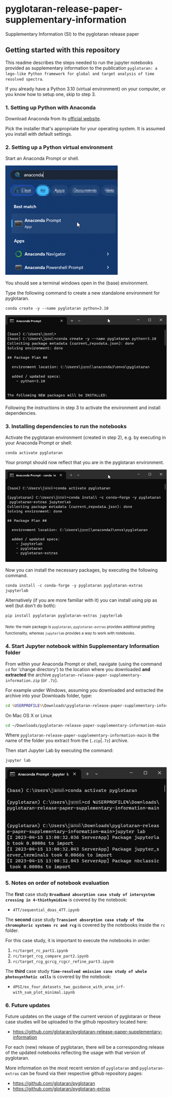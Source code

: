 # pyglotaran-release-paper-supplementary-information

Supplementary Information (SI) to the pyglotaran release paper

## Getting started with this repository

This readme describes the steps needed to run the jupyter notebooks provided as supplementary information to the publication `pyglotaran: a lego-like Python framework for global and target analysis of time resolved spectra`.

If you already have a Python 3.10 (virtual environment) on your computer, or you know how to setup one, skip to step 3.

### 1. Setting up Python with Anaconda

Download Anaconda from its [official website](https://www.anaconda.com/).

Pick the installer that's appropriate for your operating system.
It is assumed you install with default settings.

### 2. Setting up a Python virtual environment

Start an Anaconda Prompt or shell.

![](./.images/AnacondaPrompt-Windows.png)

You should see a terminal windows open in the (base) environment.

Type the following command to create a new standalone environment for pyglotaran.

```console
conda create -y --name pyglotaran python=3.10
```

![](./.images/AnacondaPrompt-Terminal-Windows.png)

Following the instructions in step 3 to activate the environment and install dependencies.

### 3. Installing dependencies to run the notebooks

Activate the pyglotaran environment (created in step 2), e.g. by executing in your Anaconda Prompt or shell:

```console
conda activate pyglotaran
```

Your prompt should now reflect that you are in the pyglotaran environment.

![](./.images/AnacondaPrompt-Activate_and_Install.png)

Now you can install the necessary packages, by executing the following command.

```console
conda install -c conda-forge -y pyglotaran pyglotaran-extras jupyterlab
```

Alternatively (if you are more familiar with it) you can install using pip as well (but don't do both):

```console
pip install pyglotaran pyglotaran-extras jupyterlab
```

<sub>Note: the main package is `pyglotaran`, `pyglotaran-extras` provides additional plotting functionality, whereas `jupyterlab` provides a way to work with notebooks.</sub>

### 4. Start Jupyter notebook within Supplementary Information folder

From within your Anaconda Prompt or shell, navigate (using the command `cd` for 'change directory') to the location where you downloaded **and extracted** the archive `pyglotaran-release-paper-supplementary-information.zip` (or `.7z`).

For example under Windows, assuming you downloaded and extracted the archive into your Downloads folder, type:

```cmd
cd %USERPROFILE%\Downloads\pyglotaran-release-paper-supplementary-information-main
```

On Mac OS X or Linux

```sh
cd ~/Downloads/pyglotaran-release-paper-supplementary-information-main
```

Where `pyglotaran-release-paper-supplementary-information-main` is the name of the folder you extract from the (`.zip`|`.7z`) archive.

Then start Jupyter Lab by executing the command:

```console
jupyter lab
```

![](./.images/AnacondaPrompt-Start-Jupyter.png)

### 5. Notes on order of notebook evaluation

The **first** case study **`Broadband absorption case study of intersystem crossing in 4-thiothymidine`** is covered by the notebook:

- `4TT/sequential_doas_4TT.ipynb`

The **second** case study **`Transient absorption case study of the chromophoric systems rc and rcg`** is covered by the notebooks inside the `rc` folder.

For this case study, it is important to execute the notebooks in order:

1. `rc/target_rc_part1.ipynb`
2. `rc/target_rcg_compare_part2.ipynb`
3. `rc/target_rcg_gcrcg_rcgcr_refine_part3.ipynb`

The **third** case study **`Time-resolved emission case study of whole photosynthetic cells`** is covered by the notebook:

- `dPSI/ex_four_datasets_two_guidance_with_area_irf-with_sum_plot_minimal.ipynb`

### 6. Future updates

Future updates on the usage of the current version of pyglotaran or these case studies will be uploaded to the github repository located here:

- https://github.com/glotaran/pyglotaran-release-paper-supplementary-information

For each (new) release of pyglotaran, there will be a corresponding release of the updated notebooks reflecting the usage with that version of pyglotaran.

More information on the most recent version of `pyglotaran` and `pyglotaran-extras` can be found via their respective github repository pages:

- https://github.com/glotaran/pyglotaran
- https://github.com/glotaran/pyglotaran-extras
